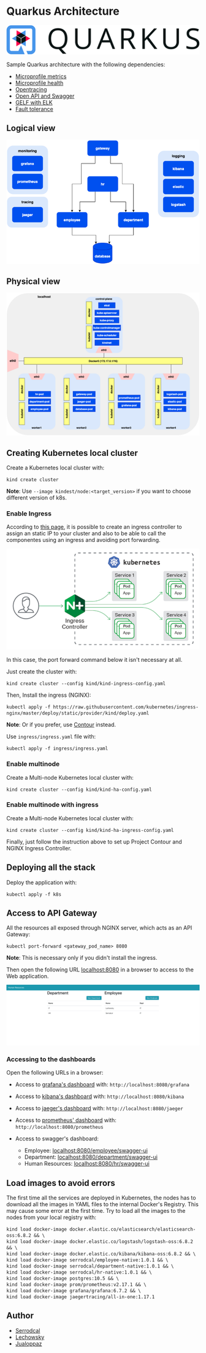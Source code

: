 # Quarkus Architecture

![](/img/quarkus.png)

Sample Quarkus architecture with the following dependencies:

* [Microprofile metrics](https://quarkus.io/guides/microprofile-metrics)
* [Microprofile health](https://quarkus.io/guides/microprofile-health)
* [Opentracing](https://quarkus.io/guides/opentracing)
* [Open API and Swagger](https://quarkus.io/guides/openapi-swaggerui)
* [GELF with ELK](https://quarkus.io/guides/centralized-log-management)
* [Fault tolerance](https://quarkus.io/guides/microprofile-fault-tolerance)

## Logical view

![](/img/logical.png)

## Physical view

![](/img/physical.png)

## Creating Kubernetes local cluster

Create a Kubernetes local cluster with:
```
kind create cluster
```

**Note**: Use `--image kindest/node:<target_version>` if you want to choose different version of k8s.

### Enable Ingress

According to [this page](https://kind.sigs.k8s.io/docs/user/ingress/), it is possible
to create an ingress controller to assign an static IP to your cluster and also
to be able to call the componentes using an ingress and avoiding port forwarding.

![](/img/ingress.png)

In this case, the port forward command below it isn't necessary at all.

Just create the cluster with:
```
kind create cluster --config kind/kind-ingress-config.yaml
```

Then, Install the ingress (NGINX):
```
kubectl apply -f https://raw.githubusercontent.com/kubernetes/ingress-nginx/master/deploy/static/provider/kind/deploy.yaml
```

**Note**: Or if you prefer, use [Contour](https://kind.sigs.k8s.io/docs/user/ingress/#contour) instead.

Use `ingress/ingress.yaml` file with:
```
kubectl apply -f ingress/ingress.yaml
```

### Enable multinode

Create a Multi-node Kubernetes local cluster with:
```
kind create cluster --config kind/kind-ha-config.yaml
```

### Enable multinode with ingress

Create a Multi-node Kubernetes local cluster with:
```
kind create cluster --config kind/kind-ha-ingress-config.yaml
```

Finally, just follow the instruction above to set up Project Contour and NGINX Ingress Controller.

## Deploying all the stack

Deploy the application with:
```
kubectl apply -f k8s
```

## Access to API Gateway

All the resources all exposed through NGINX server, which acts as an API Gateway:

```
kubectl port-forward <gateway_pod_name> 8080
```

**Note**: This is necessary only if you didn't install the ingress.

Then open the following URL [localhost:8080](http://localhost:8080) in a browser
to access to the Web application.

![](/img/front.png)

### Accessing to the dashboards

Open the following URLs in a browser:

* Access to [grafana's dashboard](http://localhost:8080/grafana) with: `http://localhost:8080/grafana`

* Access to [kibana's dashboard](http://localhost:8080/kibana) with: `http://localhost:8080/kibana`

* Access to [jaeger's dashboard](http://localhost:8080/jaeger) with: `http://localhost:8080/jaeger`

* Access to [prometheus' dashboard](http://localhost:8080/prometheus) with: `http://localhost:8080/prometheus`

* Access to swagger's dashboard:
  * Employee: [localhost:8080/employee/swagger-ui](http://localhost:8080/employee/swagger-ui)
  * Department: [localhost:8080/department/swagger-ui](http://localhost:8080/department/swagger-ui)
  * Human Resources: [localhost:8080/hr/swagger-ui](http://localhost:8080/hr/swagger-ui)

## Load images to avoid errors

The first time all the services are deployed in Kubernetes, the nodes has to
download all the images in YAML files to the internal Docker's Registry. This may
cause some error at the first time. Try to load all the images to the nodes from
your local registry with:
```
kind load docker-image docker.elastic.co/elasticsearch/elasticsearch-oss:6.8.2 && \
kind load docker-image docker.elastic.co/logstash/logstash-oss:6.8.2 && \
kind load docker-image docker.elastic.co/kibana/kibana-oss:6.8.2 && \
kind load docker-image serrodcal/employee-native:1.0.1 && \
kind load docker-image serrodcal/department-native:1.0.1 && \
kind load docker-image serrodcal/hr-native:1.0.1 && \
kind load docker-image postgres:10.5 && \
kind load docker-image prom/prometheus:v2.17.1 && \
kind load docker-image grafana/grafana:6.7.2 && \
kind load docker-image jaegertracing/all-in-one:1.17.1
```

## Author

* [Serrodcal](https://github.com/serrodcal)
* [Lechowsky](https://github.com/lechowsky)
* [Jualoppaz](https://github.com/jualoppaz)
